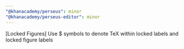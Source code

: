 ```yaml
---
"@khanacademy/perseus": minor
"@khanacademy/perseus-editor": minor
---
```


[Locked Figures] Use \$ symbols to denote TeX within locked labels and locked figure labels
